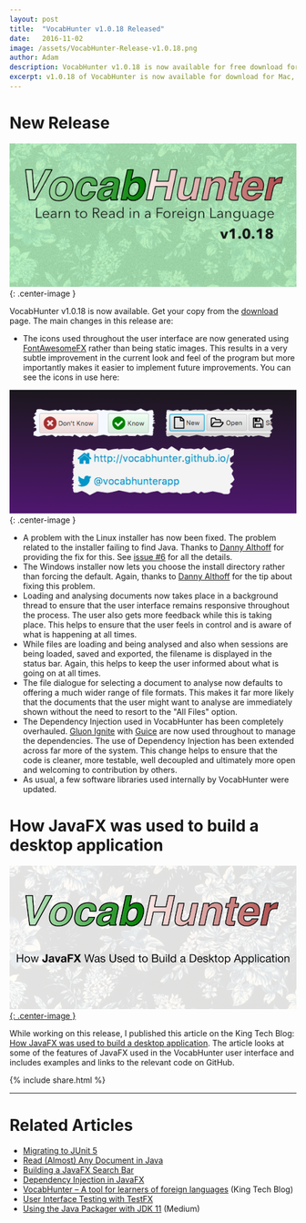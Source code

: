 ```yaml
---
layout: post
title:  "VocabHunter v1.0.18 Released"
date:   2016-11-02
image: /assets/VocabHunter-Release-v1.0.18.png
author: Adam
description: VocabHunter v1.0.18 is now available for free download for Mac, Windows and Linux
excerpt: v1.0.18 of VocabHunter is now available for download for Mac, Windows and Linux.  Read all about it here.
---
```

# New Release
![VocabHunter v1.0.18](/assets/VocabHunter-Release-v1.0.18.png){: .center-image }

VocabHunter v1.0.18 is now available.  Get your copy from the [download](/download) page.  The main changes in this release are:

* The icons used throughout the user interface are now generated using [FontAwesomeFX] rather than being static images.  This results in a very subtle improvement in the current look and feel of the program but more importantly makes it easier to implement future improvements.  You can see the icons in use here:

![FontAwesomeFX Icons](/assets/VocabHunter-FontAwesomeFX-Icons.png){: .center-image }

* A problem with the Linux installer has now been fixed. The problem related to the installer failing to find Java. Thanks to [Danny Althoff] for providing the fix for this. See [issue #6](https://github.com/VocabHunter/VocabHunter/issues/6) for all the details.
* The Windows installer now lets you choose the install directory rather than forcing the default. Again, thanks to [Danny Althoff] for the tip about fixing this problem.
* Loading and analysing documents now takes place in a background thread to ensure that the user interface remains responsive throughout the process.  The user also gets more feedback while this is taking place. This helps to ensure that the user feels in control and is aware of what is happening at all times.
* While files are loading and being analysed and also when sessions are being loaded, saved and exported, the filename is displayed in the status bar.  Again, this helps to keep the user informed about what is going on at all times.
* The file dialogue for selecting a document to analyse now defaults to offering a much wider range of file formats.  This makes it far more likely that the documents that the user might want to analyse are immediately shown without the need to resort to the "All Files" option.
* The Dependency Injection used in VocabHunter has been completely overhauled.  [Gluon Ignite] with [Guice] are now used throughout to manage the dependencies.  The use of Dependency Injection has been extended across far more of the system.  This change helps to ensure that the code is cleaner, more testable, well decoupled and ultimately more open and welcoming to contribution by others.
* As usual, a few software libraries used internally by VocabHunter were updated.

# How JavaFX was used to build a desktop application
[![How JavaFX was used to build a desktop application](/assets/VocabHunter-JavaFX.png){: .center-image }][KingTechBlog2]

While working on this release, I published this article on the King Tech Blog: [How JavaFX was used to build a desktop application][KingTechBlog2].  The article looks at some of the features of JavaFX used in the VocabHunter user interface and includes examples and links to the relevant code on GitHub.

{% include share.html %}
___

# Related Articles
* [Migrating to JUnit 5]
* [Read (Almost) Any Document in Java]
* [Building a JavaFX Search Bar]
* [Dependency Injection in JavaFX][DependencyInjection]
* [VocabHunter – A tool for learners of foreign languages][KingTechBlog1] (King Tech Blog)
* [User Interface Testing with TestFX][TestFX]
* [Using the Java Packager with JDK 11] (Medium)

[TestFX]:/2016/07/27/TestFX.html
[DependencyInjection]:/2016/11/13/JavaFX-Dependency-Injection.html
[Building a JavaFX Search Bar]:/2017/01/15/Search-Bar.html
[Read (Almost) Any Document in Java]:/2017/04/30/Read-Any-Document-Format.html
[Migrating to JUnit 5]:/2017/10/17/migrating-to-junit-5.html
[Using the Java Packager with JDK 11]:https://medium.com/@adam_carroll/java-packager-with-jdk11-31b3d620f4a8

[KingTechBlog1]:https://techblog.king.com/vocabhunter-a-tool-for-learners-of-foreign-languages/
[KingTechBlog2]:https://medium.com/techking/how-javafx-was-used-to-build-a-desktop-application-7d4c680d8dc
[Danny Althoff]:https://github.com/FibreFoX
[FontAwesomeFX]:https://bitbucket.org/Jerady/fontawesomefx
[Gluon Ignite]:http://gluonhq.com/labs/ignite/
[Guice]:https://github.com/google/guice